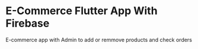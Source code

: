 # E-Commerce Flutter App With Firebase

E-commerce app with Admin to add or remmove products and check orders 


